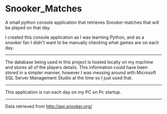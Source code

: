 # Snooker_Matches
A small python console application that retrieves Snooker matches that will be played on that day. 

I created this console application as I was learning Python, and as a snooker fan I didn't want to be manually checking what games are on each day. 

---

The database being used in this project is hosted locally on my machine and stores all of the players details. This information could have been stored in a simpler manner, however I was messing around with Microsoft SQL Server Management Studio at the time so I just used that.   

---

This application is run each day on my PC on Pc startup.

---

Data retrieved from http://api.snooker.org/
